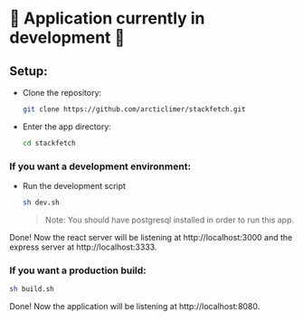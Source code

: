 # 🚧 Application currently in development 🚧

## Setup:

- Clone the repository:

  ```bash
  git clone https://github.com/arcticlimer/stackfetch.git
  ```

- Enter the app directory:

  ```bash
  cd stackfetch
  ```

### If you want a development environment:

- Run the development script

  ```bash
  sh dev.sh
  ```

  > Note: You should have postgresql installed in order to run this app.

Done! Now the react server will be listening at http://localhost:3000 and the express server at http://localhost:3333.

### If you want a production build:

```bash
sh build.sh
```

Done! Now the application will be listening at http://localhost:8080.
